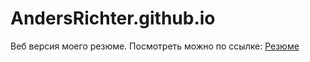 # AndersRichter.github.io
Веб версия моего резюме.
Посмотреть можно по ссылке: [Резюме](https://AndersRichter.github.io.)
